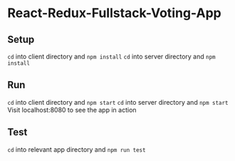 # React-Redux-Fullstack-Voting-App

Setup
---
`cd` into client directory and `npm install`
`cd` into server directory and `npm install`

Run
---
`cd` into client directory and `npm start`
`cd` into server directory and `npm start`
Visit localhost:8080 to see the app in action

Test
---
`cd` into relevant app directory and `npm run test`
